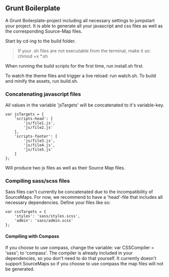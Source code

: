 ## Grunt Boilerplate

A Grunt Boilerplate-project including all necessary settings to jumpstart your project. It is able to generate all your javascript and css files as well as the corresponding Source-Map files.

Start by cd-ing to the build folder.

> If your .sh files are not executable from the terminal, make it so:
>     chmod +x *.sh

When running the build scripts for the first time, run install.sh first.

To watch the theme files and trigger a live reload: run watch.sh.
To build and minify the assets, run build.sh.

### Concatenating javascript files

All values in the variable 'jsTargets' will be concatenated to it's variable-key.

	var jsTargets = {
		'scripts-head': [
			'js/file1.js',
			'js/file2.js'
		],
		'scripts-footer': [
			'js/file3.js',
			'js/file4.js',
			'js/file5.js'
		]
	};

Will produce two js files as well as their Source Map files.

### Compiling sass/scss files

Sass files can't currently be concatenated due to the incompatibility of SourceMaps. For now, we recommend to have a 'head'-file that includes all necessary dependencies. Define your files like so:

	var cssTargets = {
		'styles': 'sass/styles.scss',
		'admin': 'sass/admin.scss'
	};

#### Compiling with Compass

If you choose to use compass, change the variable:
    var CSSCompiler = 'sass';
to 'compass'. The compiler is already included in your dependencies, so you don't need to do that yourself. It currently doesn't support SourceMaps so if you choose to use compass the map files will not be generated.